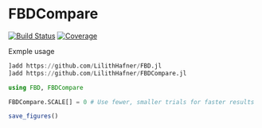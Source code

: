 # FBDCompare

[![Build Status](https://github.com/LilithHafner/FBDCompare.jl/actions/workflows/CI.yml/badge.svg?branch=main)](https://github.com/LilithHafner/FBDCompare.jl/actions/workflows/CI.yml?query=branch%3Amain)
[![Coverage](https://codecov.io/gh/LilithHafner/FBDCompare.jl/branch/main/graph/badge.svg)](https://codecov.io/gh/LilithHafner/FBDCompare.jl)

Exmple usage
```jl
]add https://github.com/LilithHafner/FBD.jl
]add https://github.com/LilithHafner/FBDCompare.jl

using FBD, FBDCompare

FBDCompare.SCALE[] = 0 # Use fewer, smaller trials for faster results

save_figures()
```
